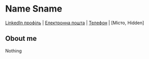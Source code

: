 # Name Sname

[LinkedIn профіль](Hidden)  | [Електронна пошта](Hidden) | [Телефон](Hidden) | [Місто, Hidden]

## Obout me
Nothing






